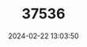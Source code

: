 ---
title: "37536"
category: "Shorea furfuracea"
draft: false
date: 2024-02-22 13:03:50
languages:
  Tagalog: ["Lawaan", "Luan", "Lauan"]
  Undetermined: ["Meranti"]
---
